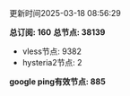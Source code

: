 更新时间2025-03-18 08:56:29

**总订阅: 160**
**总节点: 38139**
- vless节点: 9382
- hysteria2节点: 2

**google ping有效节点: 885**
